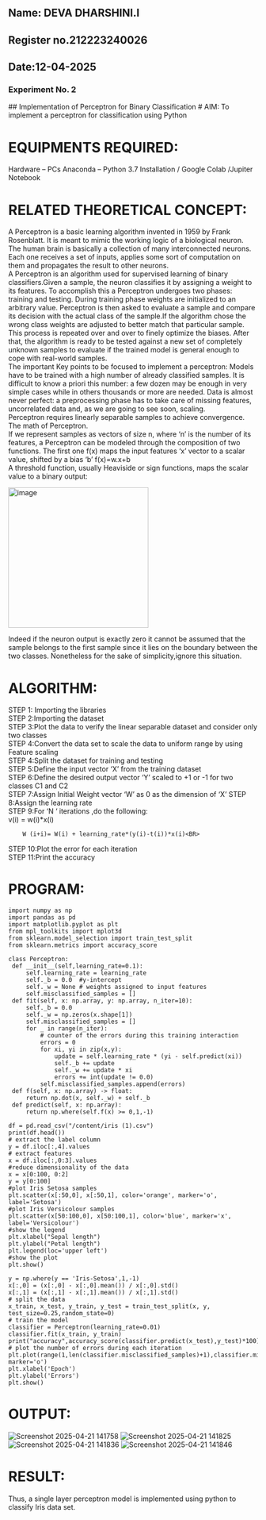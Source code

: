 ## Name: DEVA DHARSHINI.I
## Register no.212223240026
## Date:12-04-2025
<H3>Experiment No. 2 </H3>
## Implementation of Perceptron for Binary Classification
# AIM:
To implement a perceptron for classification using Python<BR>

# EQUIPMENTS REQUIRED:
Hardware – PCs
Anaconda – Python 3.7 Installation / Google Colab /Jupiter Notebook

# RELATED THEORETICAL CONCEPT:
A Perceptron is a basic learning algorithm invented in 1959 by Frank Rosenblatt. It is meant to mimic the working logic of a biological neuron. The human brain is basically a collection of many interconnected neurons. Each one receives a set of inputs, applies some sort of computation on them and propagates the result to other neurons.<BR>
A Perceptron is an algorithm used for supervised learning of binary classifiers.Given a sample, the neuron classifies it by assigning a weight to its features. To accomplish this a Perceptron undergoes two phases: training and testing. During training phase weights are initialized to an arbitrary value. Perceptron is then asked to evaluate a sample and compare its decision with the actual class of the sample.If the algorithm chose the wrong class weights are adjusted to better match that particular sample. This process is repeated over and over to finely optimize the biases. After that, the algorithm is ready to be tested against a new set of completely unknown samples to evaluate if the trained model is general enough to cope with real-world samples.<BR>
The important Key points to be focused to implement a perceptron:
Models have to be trained with a high number of already classified samples. It is difficult to know a priori this number: a few dozen may be enough in very simple cases while in others thousands or more are needed.
Data is almost never perfect: a preprocessing phase has to take care of missing features, uncorrelated data and, as we are going to see soon, scaling.<BR>
Perceptron requires linearly separable samples to achieve convergence.
The math of Perceptron. <BR>
If we represent samples as vectors of size n, where ‘n’ is the number of its features, a Perceptron can be modeled through the composition of two functions. The first one f(x) maps the input features  ‘x’  vector to a scalar value, shifted by a bias ‘b’
f(x)=w.x+b
 <BR>
A threshold function, usually Heaviside or sign functions, maps the scalar value to a binary output:

 


<img width="283" alt="image" src="https://github.com/Lavanyajoyce/Ex-2--NN/assets/112920679/c6d2bd42-3ec1-42c1-8662-899fa450f483">


Indeed if the neuron output is exactly zero it cannot be assumed that the sample belongs to the first sample since it lies on the boundary between the two classes. Nonetheless for the sake of simplicity,ignore this situation.<BR>


# ALGORITHM:
STEP 1: Importing the libraries<BR>
STEP 2:Importing the dataset<BR>
STEP 3:Plot the data to verify the linear separable dataset and consider only two classes<BR>
STEP 4:Convert the data set to scale the data to uniform range by using Feature scaling<BR>
STEP 4:Split the dataset for training and testing<BR>
STEP 5:Define the input vector ‘X’ from the training dataset<BR>
STEP 6:Define the desired output vector ‘Y’ scaled to +1 or -1 for two classes C1 and C2<BR>
STEP 7:Assign Initial Weight vector ‘W’ as 0 as the dimension of ‘X’
STEP 8:Assign the learning rate<BR>
STEP 9:For ‘N ‘ iterations ,do the following:<BR>
        v(i) = w(i)*x(i)<BR>
         
        W (i+i)= W(i) + learning_rate*(y(i)-t(i))*x(i)<BR>
STEP 10:Plot the error for each iteration <BR>
STEP 11:Print the accuracy<BR>
# PROGRAM:
```
import numpy as np
import pandas as pd
import matplotlib.pyplot as plt
from mpl_toolkits import mplot3d
from sklearn.model_selection import train_test_split
from sklearn.metrics import accuracy_score

class Perceptron:
 def __init__(self,learning_rate=0.1):
     self.learning_rate = learning_rate
     self._b = 0.0  #y-intercept
     self._w = None # weights assigned to input features
     self.misclassified_samples = []
 def fit(self, x: np.array, y: np.array, n_iter=10):
     self._b = 0.0
     self._w = np.zeros(x.shape[1])
     self.misclassified_samples = []
     for _ in range(n_iter):
         # counter of the errors during this training interaction
         errors = 0
         for xi, yi in zip(x,y):
             update = self.learning_rate * (yi - self.predict(xi))
             self._b += update
             self._w += update * xi
             errors += int(update != 0.0)
         self.misclassified_samples.append(errors)
 def f(self, x: np.array) -> float:
     return np.dot(x, self._w) + self._b
 def predict(self, x: np.array):
     return np.where(self.f(x) >= 0,1,-1)
```
```
df = pd.read_csv("/content/iris (1).csv")
print(df.head())
# extract the label column
y = df.iloc[:,4].values
# extract features
x = df.iloc[:,0:3].values
#reduce dimensionality of the data
x = x[0:100, 0:2]
y = y[0:100]
#plot Iris Setosa samples
plt.scatter(x[:50,0], x[:50,1], color='orange', marker='o', label='Setosa')
#plot Iris Versicolour samples
plt.scatter(x[50:100,0], x[50:100,1], color='blue', marker='x', label='Versicolour')
#show the legend
plt.xlabel("Sepal length")
plt.ylabel("Petal length")
plt.legend(loc='upper left')
#show the plot
plt.show()

y = np.where(y == 'Iris-Setosa',1,-1)
x[:,0] = (x[:,0] - x[:,0].mean()) / x[:,0].std()
x[:,1] = (x[:,1] - x[:,1].mean()) / x[:,1].std()
# split the data
x_train, x_test, y_train, y_test = train_test_split(x, y, test_size=0.25,random_state=0)
# train the model
classifier = Perceptron(learning_rate=0.01)
classifier.fit(x_train, y_train)
print("accuracy",accuracy_score(classifier.predict(x_test),y_test)*100)
# plot the number of errors during each iteration
plt.plot(range(1,len(classifier.misclassified_samples)+1),classifier.misclassified_samples, marker='o')
plt.xlabel('Epoch')
plt.ylabel('Errors')
plt.show()
```

# OUTPUT:

 ![Screenshot 2025-04-21 141758](https://github.com/user-attachments/assets/b5357c23-a137-4712-b60c-b29fb3c0e03e)
![Screenshot 2025-04-21 141825](https://github.com/user-attachments/assets/1db697c3-7f57-4866-8cd3-1e0c26aa17b6)
![Screenshot 2025-04-21 141836](https://github.com/user-attachments/assets/20fa90ba-f74c-4925-8f74-f51217815a36)
![Screenshot 2025-04-21 141846](https://github.com/user-attachments/assets/8c784b5e-5085-4995-9856-64dc2521078e)


# RESULT:
 Thus, a single layer perceptron model is implemented using python to classify Iris data set.

 
